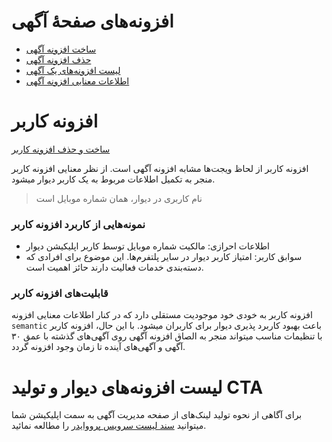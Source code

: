 # افزونه‌های صفحهٔ آگهی

- [ساخت افزونه آگهی](./create.md)
- [حذف افزونه آگهی](./delete.md)
- [لیست افزونه‌های یک آگهی](./list.md)
- [اطلاعات معنایی افزونه آگهی](/semantic/semantic_data.md)
# افزونه کاربر

 [ ساخت و حذف افزونه کاربر ](./user-addons.md)

افزونه کاربر از لحاظ ویجت‌ها مشابه افزونه آگهی است. از نظر معنایی افزونه کاربر منجر به تکمیل اطلاعات مربوط به یک کاربر دیوار میشود.

> نام کاربری در دیوار، همان شماره موبایل است

### نمونه‌هایی از کاربرد افزونه کاربر

- اطلاعات احرازی: مالکیت شماره موبایل توسط کاربر اپلیکیشن دیوار
- سوابق کاربر: امتیاز کاربر دیوار در سایر پلتفرم‌ها. این موضوع برای افرادی که دسته‌بندی خدمات فعالیت دارند حائز اهمیت است.

### قابلیت‌های افزونه کاربر

افزونه کاربر به خودی خود موجودیت مستقلی دارد که در کنار اطلاعات معنایی افزونه `semantic` باعث بهبود کاربرد پذیری دیوار برای کاربران میشود.
با این حال، افزونه کاربر با تنظیمات مناسب میتواند منجر به الصاق افزونه آگهی روی آگهی‌های گذشته با عمق ۳۰ آگهی و آگهی‌های آینده تا زمان وجود افزونه گردد.



# لیست افزونه‌های دیوار و تولید CTA

برای آگاهی از نحوه تولید لینک‌های از صفحه مدیریت آگهی به سمت اپلیکیشن شما میتوانید
[سند لیست سرویس پرووایدر](./list_service_providers.md)
 را مطالعه نمائید.
